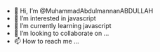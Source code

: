 - 👋 Hi, I’m @MuhammadAbdulmannanABDULLAH
- 👀 I’m interested in javascript
- 🌱 I’m currently learning javascript
- 💞️ I’m looking to collaborate on ...
- 📫 How to reach me ...
